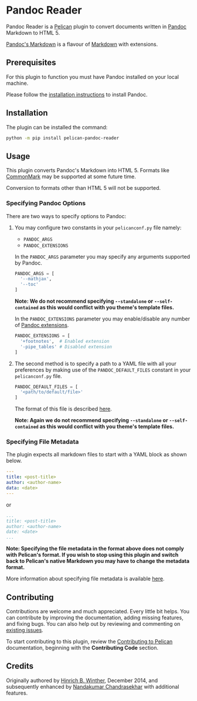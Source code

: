 # Pandoc Reader

Pandoc Reader is a [Pelican](http://getpelican.com) plugin to convert documents written in [Pandoc](https://pandoc.org/) Markdown to HTML 5.

[Pandoc's Markdown](https://pandoc.org/MANUAL.html#pandocs-markdown) is a flavour of [Markdown](http://daringfireball.net/projects/markdown/) with extensions.

## Prerequisites

For this plugin to function you must have Pandoc installed on your local machine.

Please follow the [installation instructions](https://pandoc.org/installing.html) to install Pandoc.

## Installation

The plugin can be installed the command:

```bash
python -m pip install pelican-pandoc-reader
```

## Usage

This plugin converts Pandoc's Markdown into HTML 5. Formats like [CommonMark](https://commonmark.org/) may be supported at some future time.

Conversion to formats other than HTML 5 will not be supported.

### Specifying Pandoc Options

There are two ways to specify options to Pandoc:

1. You may configure two constants in your `pelicanconf.py` file namely:
    * `PANDOC_ARGS`
    * `PANDOC_EXTENSIONS`

    In the `PANDOC_ARGS` parameter you may specify any arguments supported by Pandoc.

    ```python
    PANDOC_ARGS = [
      '--mathjax',
      '--toc'
    ]
    ```

    **Note: We do not recommend specifying `--standalone` or `--self-contained` as this would  conflict with you theme's template files.**

    In the `PANDOC_EXTENSIONS` parameter you may enable/disable any number of [Pandoc extensions](https://pandoc.org/MANUAL.html#extensions).

    ```python
    PANDOC_EXTENSIONS = [
      '+footnotes',  # Enabled extension
      '-pipe_tables' # Disabled extension
    ]
    ```

1. The second method is to specify a path to a YAML file with all your preferences by making use of the `PANDOC_DEFAULT_FILES` constant in your `pelicanconf.py` file.

    ```python
    PANDOC_DEFAULT_FILES = [
      '<path/to/default/file>'
    ]
    ```

    The format of this file is described [here](https://pandoc.org/MANUAL.html#default-files).

    **Note: Again we do not recommend specifying `--standalone` or `--self-contained` as this would  conflict with you theme's template files.**

### Specifying File Metadata

The plugin expects all markdown files to start with a YAML block as shown below.

```yaml
---
title: <post-title>
author: <author-name>
data: <date>
---
```

or

```yaml
...
title: <post-title>
author: <author-name>
date: <date>
...
```

**Note: Specifying the file metadata in the format above does not comply with Pelican's format. If you wish to stop using this plugin and switch back to Pelican's native Markdown you may have to change the metadata format.**

More information about specifying file metadata is available [here](https://docs.getpelican.com/en/stable/content.html#file-metadata).

## Contributing

Contributions are welcome and much appreciated. Every little bit helps. You can contribute by improving the documentation, adding missing features, and fixing bugs. You can also help out by reviewing and commenting on [existing issues](https://github.com/pelican-plugins/pandoc-reader/issues).

To start contributing to this plugin, review the [Contributing to Pelican](https://docs.getpelican.com/en/latest/contribute.html) documentation, beginning with the **Contributing Code** section.

## Credits

Originally authored by [Hinrich B. Winther](https://github.com/liob), December 2014, and subsequently enhanced by [Nandakumar Chandrasekhar](https://www.linkedin.com/in/nandakumar-chandrasekhar-a400b45b/) with additional features.
